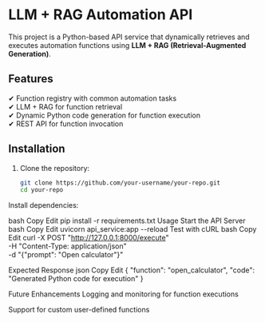 # LLM + RAG Automation API  

This project is a Python-based API service that dynamically retrieves and executes automation functions using **LLM + RAG (Retrieval-Augmented Generation)**.  

## Features  
✔ Function registry with common automation tasks  
✔ LLM + RAG for function retrieval  
✔ Dynamic Python code generation for function execution  
✔ REST API for function invocation  

## Installation  
1. Clone the repository:  
   ```bash
   git clone https://github.com/your-username/your-repo.git
   cd your-repo
Install dependencies:

bash
Copy
Edit
pip install -r requirements.txt
Usage
Start the API Server
bash
Copy
Edit
uvicorn api_service:app --reload
Test with cURL
bash
Copy
Edit
curl -X POST "http://127.0.0.1:8000/execute" \
     -H "Content-Type: application/json" \
     -d "{\"prompt\": \"Open calculator\"}"

Expected Response
json
Copy
Edit
{
  "function": "open_calculator",
  "code": "Generated Python code for execution"
}

Future Enhancements
Logging and monitoring for function executions

Support for custom user-defined functions
